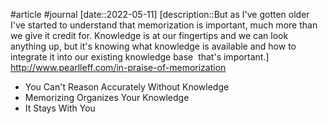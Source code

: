 #article #journal 
[date::2022-05-11]
[description::But as I've gotten older I've started to understand that memorization is important, much more than we give it credit for. Knowledge is at our fingertips and we can look anything up, but it's knowing what knowledge is available and how to integrate it into our existing knowledge base  that's important.]
http://www.pearlleff.com/in-praise-of-memorization

- You Can't Reason Accurately Without Knowledge
- Memorizing Organizes Your Knowledge
- It Stays With You